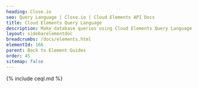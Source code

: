```yaml
---
heading: Close.io
seo: Query Language | Close.io | Cloud Elements API Docs
title: Cloud Elements Query Language
description: Make database queries using Cloud Elements Query Language.
layout: sidebarelementdoc
breadcrumbs: /docs/elements.html
elementId: 166
parent: Back to Element Guides
order: 45
sitemap: false
---
```


{% include ceql.md %}
